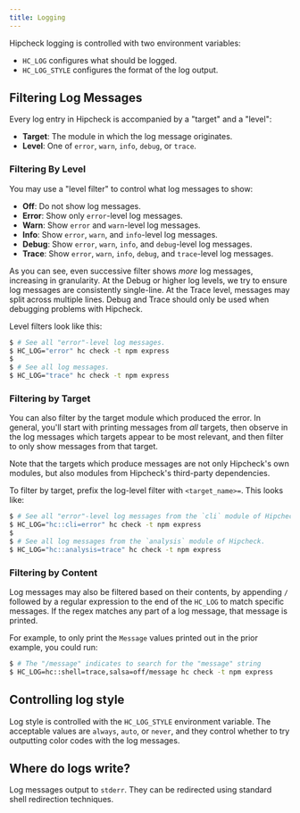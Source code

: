 ```yaml
---
title: Logging
---
```


Hipcheck logging is controlled with two environment variables:

* `HC_LOG` configures what should be logged.
* `HC_LOG_STYLE` configures the format of the log output.

## Filtering Log Messages

Every log entry in Hipcheck is accompanied by a "target" and a "level":

* __Target__: The module in which the log message originates.
* __Level__: One of `error`,  `warn`, `info`, `debug`, or `trace`.

### Filtering By Level

You may use a "level filter" to control what log messages to show:

- __Off__: Do not show log messages.
- __Error__: Show only `error`-level log messages.
- __Warn__: Show `error` and `warn`-level log messages.
- __Info__: Show `error`, `warn`, and `info`-level log messages.
- __Debug__: Show `error`, `warn`, `info`, and `debug`-level log messages.
- __Trace__: Show `error`, `warn`, `info`, `debug`, and `trace`-level log messages.

As you can see, even successive filter shows _more_ log messages, increasing
in granularity. At the Debug or higher log levels, we try to ensure log
messages are consistently single-line. At the Trace level, messages may split
across multiple lines. Debug and Trace should only be used when debugging problems
with Hipcheck.

Level filters look like this:

```sh
$ # See all "error"-level log messages.
$ HC_LOG="error" hc check -t npm express
$
$ # See all log messages.
$ HC_LOG="trace" hc check -t npm express
```

### Filtering by Target

You can also filter by the target module which produced the error. In general,
you'll start with printing messages from _all_ targets, then observe in the log
messages which targets appear to be most relevant, and then filter to only show
messages from that target.

Note that the targets which produce messages are not only Hipcheck's own modules,
but also modules from Hipcheck's third-party dependencies.

To filter by target, prefix the log-level filter with `<target_name>=`. This
looks like:

```sh
$ # See all "error"-level log messages from the `cli` module of Hipcheck.
$ HC_LOG="hc::cli=error" hc check -t npm express
$
$ # See all log messages from the `analysis` module of Hipcheck.
$ HC_LOG="hc::analysis=trace" hc check -t npm express
```

### Filtering by Content

Log messages may also be filtered based on their contents, by appending `/` followed by
a regular expression to the end of the `HC_LOG` to match specific messages. If the
regex matches any part of a log message, that message is printed.

For example, to only print the `Message` values printed out in the prior example, you
could run:

```sh
$ # The "/message" indicates to search for the "message" string
$ HC_LOG=hc::shell=trace,salsa=off/message hc check -t npm express
```

## Controlling log style

Log style is controlled with the `HC_LOG_STYLE` environment variable. The acceptable
values are `always`, `auto`, or `never`, and they control whether to try outputting color codes
with the log messages.

## Where do logs write?

Log messages output to `stderr`. They can be redirected using standard shell redirection
techniques.
